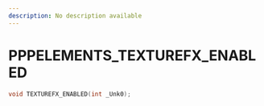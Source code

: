 ```yaml
---
description: No description available 
---
```


# PPPELEMENTS\_TEXTUREFX_ENABLED

```cpp
void TEXTUREFX_ENABLED(int _Unk0);
```